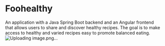 # Foohealthy
An application with a Java Spring Boot backend and an Angular frontend that allows users to share and discover healthy recipes. The goal is to make access to healthy and varied recipes easy to promote balanced eating.
![Uploading image.png…]()
